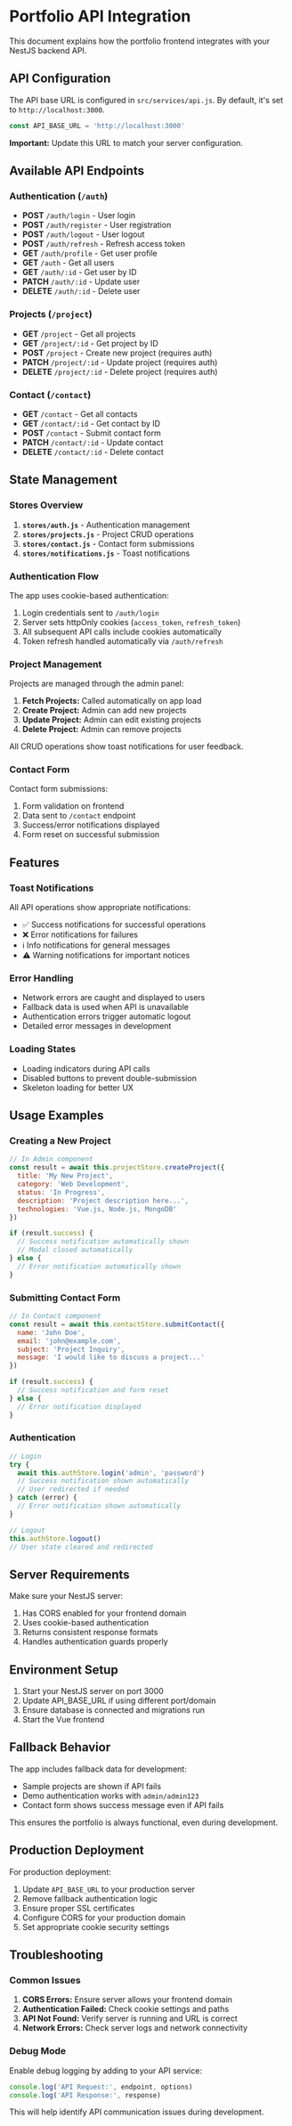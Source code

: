 # Portfolio API Integration

This document explains how the portfolio frontend integrates with your NestJS backend API.

## API Configuration

The API base URL is configured in `src/services/api.js`. By default, it's set to `http://localhost:3000`.

```javascript
const API_BASE_URL = 'http://localhost:3000'
```

**Important:** Update this URL to match your server configuration.

## Available API Endpoints

### Authentication (`/auth`)

- **POST** `/auth/login` - User login
- **POST** `/auth/register` - User registration  
- **POST** `/auth/logout` - User logout
- **POST** `/auth/refresh` - Refresh access token
- **GET** `/auth/profile` - Get user profile
- **GET** `/auth` - Get all users
- **GET** `/auth/:id` - Get user by ID
- **PATCH** `/auth/:id` - Update user
- **DELETE** `/auth/:id` - Delete user

### Projects (`/project`)

- **GET** `/project` - Get all projects
- **GET** `/project/:id` - Get project by ID
- **POST** `/project` - Create new project (requires auth)
- **PATCH** `/project/:id` - Update project (requires auth)
- **DELETE** `/project/:id` - Delete project (requires auth)

### Contact (`/contact`)

- **GET** `/contact` - Get all contacts
- **GET** `/contact/:id` - Get contact by ID
- **POST** `/contact` - Submit contact form
- **PATCH** `/contact/:id` - Update contact
- **DELETE** `/contact/:id` - Delete contact

## State Management

### Stores Overview

1. **`stores/auth.js`** - Authentication management
2. **`stores/projects.js`** - Project CRUD operations
3. **`stores/contact.js`** - Contact form submissions
4. **`stores/notifications.js`** - Toast notifications

### Authentication Flow

The app uses cookie-based authentication:

1. Login credentials sent to `/auth/login`
2. Server sets httpOnly cookies (`access_token`, `refresh_token`)
3. All subsequent API calls include cookies automatically
4. Token refresh handled automatically via `/auth/refresh`

### Project Management

Projects are managed through the admin panel:

1. **Fetch Projects:** Called automatically on app load
2. **Create Project:** Admin can add new projects
3. **Update Project:** Admin can edit existing projects
4. **Delete Project:** Admin can remove projects

All CRUD operations show toast notifications for user feedback.

### Contact Form

Contact form submissions:

1. Form validation on frontend
2. Data sent to `/contact` endpoint
3. Success/error notifications displayed
4. Form reset on successful submission

## Features

### Toast Notifications

All API operations show appropriate notifications:
- ✅ Success notifications for successful operations
- ❌ Error notifications for failures
- ℹ️ Info notifications for general messages
- ⚠️ Warning notifications for important notices

### Error Handling

- Network errors are caught and displayed to users
- Fallback data is used when API is unavailable
- Authentication errors trigger automatic logout
- Detailed error messages in development

### Loading States

- Loading indicators during API calls
- Disabled buttons to prevent double-submission
- Skeleton loading for better UX

## Usage Examples

### Creating a New Project

```javascript
// In Admin component
const result = await this.projectStore.createProject({
  title: 'My New Project',
  category: 'Web Development',
  status: 'In Progress',
  description: 'Project description here...',
  technologies: 'Vue.js, Node.js, MongoDB'
})

if (result.success) {
  // Success notification automatically shown
  // Modal closed automatically
} else {
  // Error notification automatically shown
}
```

### Submitting Contact Form

```javascript
// In Contact component
const result = await this.contactStore.submitContact({
  name: 'John Doe',
  email: 'john@example.com',
  subject: 'Project Inquiry',
  message: 'I would like to discuss a project...'
})

if (result.success) {
  // Success notification and form reset
} else {
  // Error notification displayed
}
```

### Authentication

```javascript
// Login
try {
  await this.authStore.login('admin', 'password')
  // Success notification shown automatically
  // User redirected if needed
} catch (error) {
  // Error notification shown automatically
}

// Logout
this.authStore.logout()
// User state cleared and redirected
```

## Server Requirements

Make sure your NestJS server:

1. Has CORS enabled for your frontend domain
2. Uses cookie-based authentication
3. Returns consistent response formats
4. Handles authentication guards properly

## Environment Setup

1. Start your NestJS server on port 3000
2. Update API_BASE_URL if using different port/domain
3. Ensure database is connected and migrations run
4. Start the Vue frontend

## Fallback Behavior

The app includes fallback data for development:

- Sample projects are shown if API fails
- Demo authentication works with `admin/admin123`
- Contact form shows success message even if API fails

This ensures the portfolio is always functional, even during development.

## Production Deployment

For production deployment:

1. Update `API_BASE_URL` to your production server
2. Remove fallback authentication logic
3. Ensure proper SSL certificates
4. Configure CORS for your production domain
5. Set appropriate cookie security settings

## Troubleshooting

### Common Issues

1. **CORS Errors:** Ensure server allows your frontend domain
2. **Authentication Failed:** Check cookie settings and paths
3. **API Not Found:** Verify server is running and URL is correct
4. **Network Errors:** Check server logs and network connectivity

### Debug Mode

Enable debug logging by adding to your API service:

```javascript
console.log('API Request:', endpoint, options)
console.log('API Response:', response)
```

This will help identify API communication issues during development.
